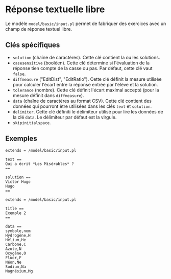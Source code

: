 # Réponse textuelle libre

Le modèle `model/basic/input.pl` permet de fabriquer des exercices avec un champ de réponse textuel libre.

## Clés spécifiques
* `solution` (chaîne de caractères). Cette clé contient la ou les solutions.
* `casesensitive` (booléen). Cette clé détermine si l'évaluation de la réponse tien compte de la casse ou pas. Par défaut, cette clé vaut `false`.
* `diffmeasure` ("EditDist", "EditRatio"). Cette clé définit la mesure utilisée pour calculer l'écart entre la réponse entrée par l'élève et la solution.
* `tolerance` (nombre). Cette clé définit l'écart maximal accepté (pour la mesure définit dans `diffmeasure`).
* `data` (chaîne de caractères au format CSV). Cette clé contient des données qui pourront être utilisées dans les clés `text` et `solution`.
* `delimiter`. Cette clé définiti le délimiteur utilisé pour lire les données de la clé `data`. Le délimiteur par défaut est la virgule.
* `skipinitialspace`.

## Exemples

~~~
extends = /model/basic/input.pl

text ==
Qui a écrit *Les Misérables* ?
==

solution ==
Victor Hugo
Hugo
==
~~~

~~~
extends = /model/basic/input.pl

title ==
Exemple 2
==

data ==
symbole,nom
Hydrogène,H
Hélium,He
Carbone,C
Azote,N
Oxygène,O
Fluor,F
Néon,Ne
Sodium,Na
Magnésium,Mg
